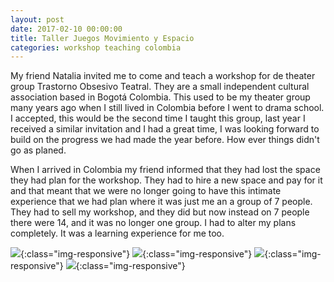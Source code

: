 ```yaml
---
layout: post
date: 2017-02-10 00:00:00
title: Taller Juegos Movimiento y Espacio
categories: workshop teaching colombia
---
```


My friend Natalia invited me to come and teach a workshop for de theater group
Trastorno Obsesivo Teatral. They are a small independent cultural association
based in Bogotá Colombia. This used to be my theater group many years ago when I
still lived in Colombia before I went to drama school. I accepted, this would be
the second time I taught this group, last year I received a similar invitation
and I had a great time, I was looking forward to build on the progress we had
made the year before. How ever things didn't go as planed.

When I arrived in Colombia my friend informed that they had lost the space they
had plan for the workshop. They had to hire a new space and pay for it and that
meant that we were no longer going to have this intimate experience that we had
plan where it was just me an a group of 7 people. They had to sell my workshop,
and they did but now instead on 7 people there were 14, and it was no longer one
group. I had to alter my plans completely. It was a learning experience for me
too.

![](https://image.ibb.co/ipvW1m/DSC0214.jpg){:class="img-responsive"}
![](https://image.ibb.co/npR4Mm/DSC0357.jpg){:class="img-responsive"}
![](https://image.ibb.co/k5Zfu6/DSC0222.jpg){:class="img-responsive"}
![](https://image.ibb.co/j7v9nR/DSC0285.jpg){:class="img-responsive"}
